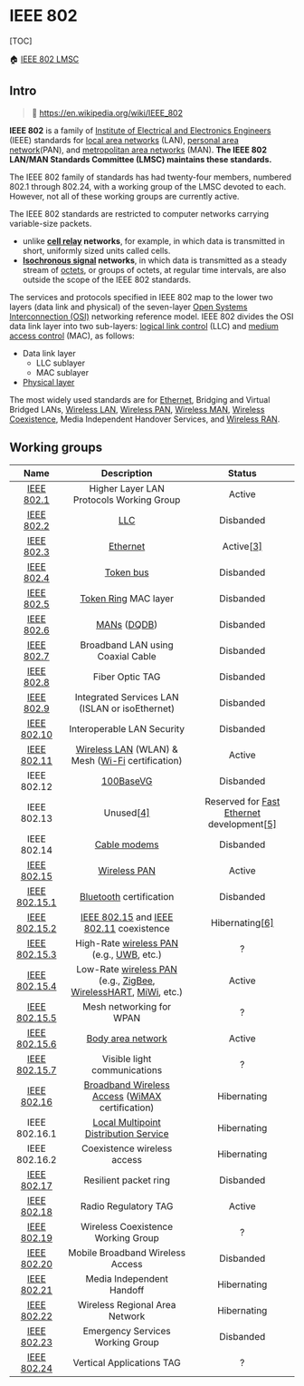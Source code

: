 # IEEE 802

[TOC]





:house: [IEEE 802 LMSC](https://www.ieee802.org)

## Intro

>  :link: https://en.wikipedia.org/wiki/IEEE_802

**IEEE 802** is a family of [Institute of Electrical and Electronics Engineers](https://en.wikipedia.org/wiki/Institute_of_Electrical_and_Electronics_Engineers) (IEEE) standards for [local area networks](https://en.wikipedia.org/wiki/Local_area_network) (LAN), [personal area network](https://en.wikipedia.org/wiki/Personal_area_network)(PAN), and [metropolitan area networks](https://en.wikipedia.org/wiki/Metropolitan_area_network) (MAN). **The IEEE 802 LAN/MAN Standards Committee (LMSC) maintains these standards.** 

The IEEE 802 family of standards has had twenty-four members, numbered 802.1 through 802.24, with a working group of the LMSC devoted to each. However, not all of these working groups are currently active.

The IEEE 802 standards are restricted to computer networks carrying variable-size packets.

- unlike **[cell relay](https://en.wikipedia.org/wiki/Cell_relay) networks**, for example, in which data is transmitted in short, uniformly sized units called cells.
- **[Isochronous signal](https://en.wikipedia.org/wiki/Isochronous_signal) networks**, in which data is transmitted as a steady stream of [octets](https://en.wikipedia.org/wiki/Octet_(computing)), or groups of octets, at regular time intervals, are also outside the scope of the IEEE 802 standards.

The services and protocols specified in IEEE 802 map to the lower two layers (data link and physical) of the seven-layer [Open Systems Interconnection (OSI)](https://en.wikipedia.org/wiki/OSI_model) networking reference model. IEEE 802 divides the OSI data link layer into two sub-layers: [logical link control](https://en.wikipedia.org/wiki/Logical_link_control) (LLC) and [medium access control](https://en.wikipedia.org/wiki/Medium_access_control) (MAC), as follows: 

- Data link layer
  - LLC sublayer
  - MAC sublayer
- [Physical layer](https://en.wikipedia.org/wiki/Physical_layer)

The most widely used standards are for [Ethernet](https://en.wikipedia.org/wiki/Ethernet), Bridging and Virtual Bridged LANs, [Wireless LAN](https://en.wikipedia.org/wiki/Wireless_LAN), [Wireless PAN](https://en.wikipedia.org/wiki/Wireless_PAN), [Wireless MAN](https://en.wikipedia.org/wiki/Wireless_MAN), [Wireless Coexistence](https://en.wikipedia.org/w/index.php?title=Wireless_Coexistence&action=edit&redlink=1), Media Independent Handover Services, and [Wireless RAN](https://en.wikipedia.org/w/index.php?title=Wireless_RAN&action=edit&redlink=1). 



## Working groups

|                             Name                             |                         Description                          |                            Status                            |
| :----------------------------------------------------------: | :----------------------------------------------------------: | :----------------------------------------------------------: |
|    [IEEE 802.1](https://en.wikipedia.org/wiki/IEEE_802.1)    |           Higher Layer LAN Protocols Working Group           |                            Active                            |
|    [IEEE 802.2](https://en.wikipedia.org/wiki/IEEE_802.2)    |  [LLC](https://en.wikipedia.org/wiki/Logical_link_control)   |                          Disbanded                           |
|    [IEEE 802.3](https://en.wikipedia.org/wiki/IEEE_802.3)    |      [Ethernet](https://en.wikipedia.org/wiki/Ethernet)      | Active[[3\]](https://en.wikipedia.org/wiki/IEEE_802#cite_note-3) |
|    [IEEE 802.4](https://en.wikipedia.org/wiki/IEEE_802.4)    |     [Token bus](https://en.wikipedia.org/wiki/Token_bus)     |                          Disbanded                           |
|    [IEEE 802.5](https://en.wikipedia.org/wiki/IEEE_802.5)    | [Token Ring](https://en.wikipedia.org/wiki/Token_Ring) MAC layer |                          Disbanded                           |
|    [IEEE 802.6](https://en.wikipedia.org/wiki/IEEE_802.6)    | [MANs](https://en.wikipedia.org/wiki/Metropolitan_area_network) ([DQDB](https://en.wikipedia.org/wiki/Distributed-queue_dual-bus)) |                          Disbanded                           |
|    [IEEE 802.7](https://en.wikipedia.org/wiki/IEEE_802.7)    |              Broadband LAN using Coaxial Cable               |                          Disbanded                           |
|    [IEEE 802.8](https://en.wikipedia.org/wiki/IEEE_802.8)    |                       Fiber Optic TAG                        |                          Disbanded                           |
|    [IEEE 802.9](https://en.wikipedia.org/wiki/IEEE_802.9)    |        Integrated Services LAN (ISLAN or isoEthernet)        |                          Disbanded                           |
|   [IEEE 802.10](https://en.wikipedia.org/wiki/IEEE_802.10)   |                  Interoperable LAN Security                  |                          Disbanded                           |
|   [IEEE 802.11](https://en.wikipedia.org/wiki/IEEE_802.11)   | [Wireless LAN](https://en.wikipedia.org/wiki/Wireless_LAN) (WLAN) & Mesh ([Wi-Fi](https://en.wikipedia.org/wiki/Wi-Fi) certification) |                            Active                            |
|                         IEEE 802.12                          |     [100BaseVG](https://en.wikipedia.org/wiki/100BaseVG)     |                          Disbanded                           |
|                         IEEE 802.13                          | Unused[[4\]](https://en.wikipedia.org/wiki/IEEE_802#cite_note-4) | Reserved for [Fast Ethernet](https://en.wikipedia.org/wiki/Fast_Ethernet) development[[5\]](https://en.wikipedia.org/wiki/IEEE_802#cite_note-5) |
|                         IEEE 802.14                          |  [Cable modems](https://en.wikipedia.org/wiki/Cable_modem)   |                          Disbanded                           |
|   [IEEE 802.15](https://en.wikipedia.org/wiki/IEEE_802.15)   |  [Wireless PAN](https://en.wikipedia.org/wiki/Wireless_PAN)  |                            Active                            |
| [IEEE 802.15.1](https://en.wikipedia.org/wiki/IEEE_802.15.1) | [Bluetooth](https://en.wikipedia.org/wiki/Bluetooth) certification |                          Disbanded                           |
| [IEEE 802.15.2](https://en.wikipedia.org/wiki/IEEE_802.15.2) | [IEEE 802.15](https://en.wikipedia.org/wiki/IEEE_802.15) and [IEEE 802.11](https://en.wikipedia.org/wiki/IEEE_802.11) coexistence | Hibernating[[6\]](https://en.wikipedia.org/wiki/IEEE_802#cite_note-6) |
| [IEEE 802.15.3](https://en.wikipedia.org/wiki/IEEE_802.15.3) | High-Rate [wireless PAN](https://en.wikipedia.org/wiki/Wireless_PAN) (e.g., [UWB](https://en.wikipedia.org/wiki/Ultra-wideband), etc.) |                              ?                               |
| [IEEE 802.15.4](https://en.wikipedia.org/wiki/IEEE_802.15.4) | Low-Rate [wireless PAN](https://en.wikipedia.org/wiki/Wireless_PAN) (e.g., [ZigBee](https://en.wikipedia.org/wiki/ZigBee), [WirelessHART](https://en.wikipedia.org/wiki/WirelessHART), [MiWi](https://en.wikipedia.org/wiki/MiWi), etc.) |                            Active                            |
| [IEEE 802.15.5](https://en.wikipedia.org/wiki/IEEE_802.15.5) |                   Mesh networking for WPAN                   |                              ?                               |
| [IEEE 802.15.6](https://en.wikipedia.org/wiki/IEEE_802.15.6) | [Body area network](https://en.wikipedia.org/wiki/Body_area_network) |                            Active                            |
| [IEEE 802.15.7](https://en.wikipedia.org/w/index.php?title=IEEE_802.15.7&action=edit&redlink=1) |                 Visible light communications                 |                              ?                               |
|   [IEEE 802.16](https://en.wikipedia.org/wiki/IEEE_802.16)   | [Broadband Wireless Access](https://en.wikipedia.org/wiki/Broadband_Wireless_Access) ([WiMAX](https://en.wikipedia.org/wiki/WiMAX) certification) |                         Hibernating                          |
|                        IEEE 802.16.1                         | [Local Multipoint Distribution Service](https://en.wikipedia.org/wiki/Local_Multipoint_Distribution_Service) |                         Hibernating                          |
|                        IEEE 802.16.2                         |                 Coexistence wireless access                  |                         Hibernating                          |
|   [IEEE 802.17](https://en.wikipedia.org/wiki/IEEE_802.17)   |                    Resilient packet ring                     |                          Disbanded                           |
|   [IEEE 802.18](https://en.wikipedia.org/wiki/IEEE_802.18)   |                     Radio Regulatory TAG                     |                            Active                            |
|   [IEEE 802.19](https://en.wikipedia.org/wiki/IEEE_802.19)   |              Wireless Coexistence Working Group              |                              ?                               |
|   [IEEE 802.20](https://en.wikipedia.org/wiki/IEEE_802.20)   |               Mobile Broadband Wireless Access               |                          Disbanded                           |
|   [IEEE 802.21](https://en.wikipedia.org/wiki/IEEE_802.21)   |                  Media Independent Handoff                   |                         Hibernating                          |
|   [IEEE 802.22](https://en.wikipedia.org/wiki/IEEE_802.22)   |                Wireless Regional Area Network                |                         Hibernating                          |
| [IEEE 802.23](https://en.wikipedia.org/w/index.php?title=IEEE_802.23&action=edit&redlink=1) |               Emergency Services Working Group               |                          Disbanded                           |
| [IEEE 802.24](https://en.wikipedia.org/w/index.php?title=IEEE_802.24&action=edit&redlink=1) |                  Vertical Applications TAG                   |                              ?                               |

